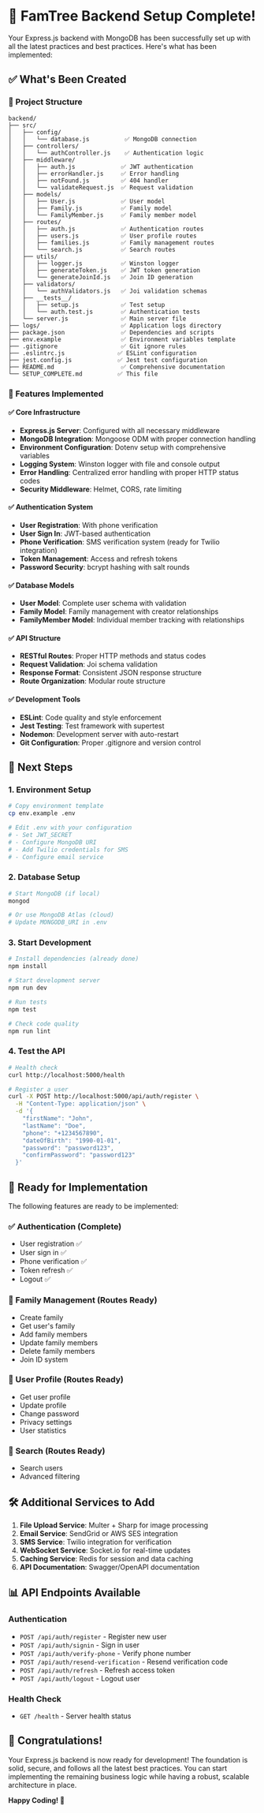 # 🎉 FamTree Backend Setup Complete!

Your Express.js backend with MongoDB has been successfully set up with all the latest practices and best practices. Here's what has been implemented:

## ✅ What's Been Created

### 📁 Project Structure
```
backend/
├── src/
│   ├── config/
│   │   └── database.js          ✅ MongoDB connection
│   ├── controllers/
│   │   └── authController.js    ✅ Authentication logic
│   ├── middleware/
│   │   ├── auth.js             ✅ JWT authentication
│   │   ├── errorHandler.js     ✅ Error handling
│   │   ├── notFound.js         ✅ 404 handler
│   │   └── validateRequest.js  ✅ Request validation
│   ├── models/
│   │   ├── User.js             ✅ User model
│   │   ├── Family.js           ✅ Family model
│   │   └── FamilyMember.js     ✅ Family member model
│   ├── routes/
│   │   ├── auth.js             ✅ Authentication routes
│   │   ├── users.js            ✅ User profile routes
│   │   ├── families.js         ✅ Family management routes
│   │   └── search.js           ✅ Search routes
│   ├── utils/
│   │   ├── logger.js           ✅ Winston logger
│   │   ├── generateToken.js    ✅ JWT token generation
│   │   └── generateJoinId.js   ✅ Join ID generation
│   ├── validators/
│   │   └── authValidators.js   ✅ Joi validation schemas
│   ├── __tests__/
│   │   ├── setup.js            ✅ Test setup
│   │   └── auth.test.js        ✅ Authentication tests
│   └── server.js               ✅ Main server file
├── logs/                       ✅ Application logs directory
├── package.json                ✅ Dependencies and scripts
├── env.example                 ✅ Environment variables template
├── .gitignore                  ✅ Git ignore rules
├── .eslintrc.js               ✅ ESLint configuration
├── jest.config.js             ✅ Jest test configuration
├── README.md                   ✅ Comprehensive documentation
└── SETUP_COMPLETE.md          ✅ This file
```

### 🚀 Features Implemented

#### ✅ Core Infrastructure
- **Express.js Server**: Configured with all necessary middleware
- **MongoDB Integration**: Mongoose ODM with proper connection handling
- **Environment Configuration**: Dotenv setup with comprehensive variables
- **Logging System**: Winston logger with file and console output
- **Error Handling**: Centralized error handling with proper HTTP status codes
- **Security Middleware**: Helmet, CORS, rate limiting

#### ✅ Authentication System
- **User Registration**: With phone verification
- **User Sign In**: JWT-based authentication
- **Phone Verification**: SMS verification system (ready for Twilio integration)
- **Token Management**: Access and refresh tokens
- **Password Security**: bcrypt hashing with salt rounds

#### ✅ Database Models
- **User Model**: Complete user schema with validation
- **Family Model**: Family management with creator relationships
- **FamilyMember Model**: Individual member tracking with relationships

#### ✅ API Structure
- **RESTful Routes**: Proper HTTP methods and status codes
- **Request Validation**: Joi schema validation
- **Response Format**: Consistent JSON response structure
- **Route Organization**: Modular route structure

#### ✅ Development Tools
- **ESLint**: Code quality and style enforcement
- **Jest Testing**: Test framework with supertest
- **Nodemon**: Development server with auto-restart
- **Git Configuration**: Proper .gitignore and version control

## 🎯 Next Steps

### 1. Environment Setup
```bash
# Copy environment template
cp env.example .env

# Edit .env with your configuration
# - Set JWT_SECRET
# - Configure MongoDB URI
# - Add Twilio credentials for SMS
# - Configure email service
```

### 2. Database Setup
```bash
# Start MongoDB (if local)
mongod

# Or use MongoDB Atlas (cloud)
# Update MONGODB_URI in .env
```

### 3. Start Development
```bash
# Install dependencies (already done)
npm install

# Start development server
npm run dev

# Run tests
npm test

# Check code quality
npm run lint
```

### 4. Test the API
```bash
# Health check
curl http://localhost:5000/health

# Register a user
curl -X POST http://localhost:5000/api/auth/register \
  -H "Content-Type: application/json" \
  -d '{
    "firstName": "John",
    "lastName": "Doe",
    "phone": "+1234567890",
    "dateOfBirth": "1990-01-01",
    "password": "password123",
    "confirmPassword": "password123"
  }'
```

## 🔧 Ready for Implementation

The following features are ready to be implemented:

### ✅ Authentication (Complete)
- User registration ✅
- User sign in ✅
- Phone verification ✅
- Token refresh ✅
- Logout ✅

### 🚧 Family Management (Routes Ready)
- Create family
- Get user's family
- Add family members
- Update family members
- Delete family members
- Join ID system

### 🚧 User Profile (Routes Ready)
- Get user profile
- Update profile
- Change password
- Privacy settings
- User statistics

### 🚧 Search (Routes Ready)
- Search users
- Advanced filtering

## 🛠️ Additional Services to Add

1. **File Upload Service**: Multer + Sharp for image processing
2. **Email Service**: SendGrid or AWS SES integration
3. **SMS Service**: Twilio integration for verification
4. **WebSocket Service**: Socket.io for real-time updates
5. **Caching Service**: Redis for session and data caching
6. **API Documentation**: Swagger/OpenAPI documentation

## 📊 API Endpoints Available

### Authentication
- `POST /api/auth/register` - Register new user
- `POST /api/auth/signin` - Sign in user
- `POST /api/auth/verify-phone` - Verify phone number
- `POST /api/auth/resend-verification` - Resend verification code
- `POST /api/auth/refresh` - Refresh access token
- `POST /api/auth/logout` - Logout user

### Health Check
- `GET /health` - Server health status

## 🎉 Congratulations!

Your Express.js backend is now ready for development! The foundation is solid, secure, and follows all the latest best practices. You can start implementing the remaining business logic while having a robust, scalable architecture in place.

**Happy Coding! 🚀** 